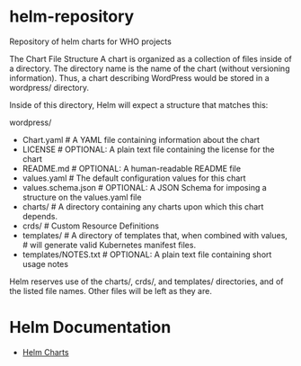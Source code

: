 # helm-repository
Repository of helm charts for WHO projects


The Chart File Structure
A chart is organized as a collection of files inside of a directory. The directory name is the name of the chart (without versioning information). Thus, a chart describing WordPress would be stored in a wordpress/ directory.

Inside of this directory, Helm will expect a structure that matches this:

wordpress/
 -  Chart.yaml          # A YAML file containing information about the chart
 -  LICENSE             # OPTIONAL: A plain text file containing the license for the chart
 -  README.md           # OPTIONAL: A human-readable README file
 -  values.yaml         # The default configuration values for this chart
 -  values.schema.json  # OPTIONAL: A JSON Schema for imposing a structure on the values.yaml file
 -  charts/             # A directory containing any charts upon which this chart depends.
 -  crds/               # Custom Resource Definitions
 -  templates/          # A directory of templates that, when combined with values,
                      # will generate valid Kubernetes manifest files.
 -  templates/NOTES.txt # OPTIONAL: A plain text file containing short usage notes
 
 
Helm reserves use of the charts/, crds/, and templates/ directories, and of the listed file names. Other files will be left as they are.

# Helm Documentation

* [Helm Charts](https://helm.sh/docs/topics/charts/)
